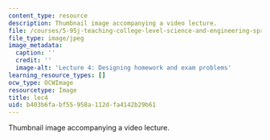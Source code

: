 ```yaml
---
content_type: resource
description: Thumbnail image accompanying a video lecture.
file: /courses/5-95j-teaching-college-level-science-and-engineering-spring-2009/b403b6fabf55958a112dfa4142b29b61_lec4.jpg
file_type: image/jpeg
image_metadata:
  caption: ''
  credit: ''
  image-alt: 'Lecture 4: Designing homework and exam problems'
learning_resource_types: []
ocw_type: OCWImage
resourcetype: Image
title: lec4
uid: b403b6fa-bf55-958a-112d-fa4142b29b61
---
```

Thumbnail image accompanying a video lecture.
